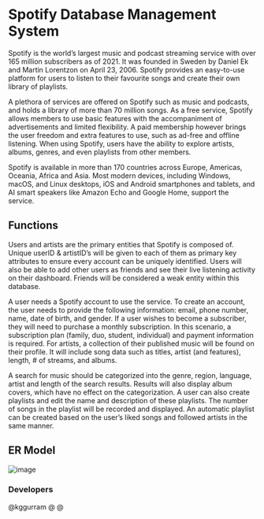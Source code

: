 # Spotify Database Management System
 
Spotify is the world’s largest music and podcast streaming service with over 165 million subscribers as of 2021. It was founded in Sweden by Daniel Ek and Martin Lorentzon on April 23, 2006. Spotify provides an easy-to-use platform for users to listen to their favourite songs and create their own library of playlists. 

A plethora of services are offered on Spotify such as music and podcasts, and holds a library of more than 70 million songs. As a free service, Spotify allows members to use basic features with the accompaniment of advertisements and limited flexibility. A paid membership however brings the user freedom and extra features to use, such as ad-free and offline listening. When using Spotify, users have the ability to explore artists, albums, genres, and even playlists from other members.

Spotify is available in more than 170 countries across Europe, Americas, Oceania, Africa and Asia. Most modern devices, including Windows, macOS, and Linux desktops, iOS and Android smartphones and tablets, and AI smart speakers like Amazon Echo and Google Home, support the service.

## Functions

Users and artists are the primary entities that Spotify is composed of. Unique userID & artistID’s will be given to each of them as primary key attributes to ensure every account can be uniquely identified. Users will also be able to add other users as friends and see their live listening activity on their dashboard. Friends will be considered a weak entity within this database.

A user needs a Spotify account to use the service. To create an account, the user needs to provide the following information: email, phone number, name, date of birth, and gender. If a user wishes to become a subscriber, they will need to purchase a monthly subscription. In this scenario, a subscription plan (family, duo, student, individual)  and payment information is required. For artists, a collection of their published music will be found on their profile. It will include song data such as titles, artist (and features), length, # of streams, and albums. 

A search for music should be categorized into the genre, region, language, artist and length of the search results. Results will also display album covers, which have no effect on the categorization. A user can also create playlists and edit the name and description of these playlists. The number of songs in the playlist will be recorded and displayed. An automatic playlist can be created based on the user’s liked songs and followed artists in the same manner.

## ER Model

![image](/ER_Model.png)

### Developers

@kggurram @ @